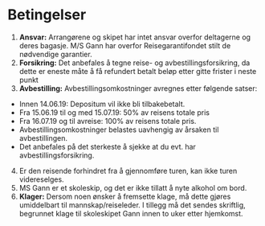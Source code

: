 # Betingelser

1. **Ansvar:** Arrangørene og skipet har intet ansvar overfor deltagerne og deres bagasje. M/S Gann har overfor Reisegarantifondet stilt de nødvendige garantier.
2. **Forsikring:** Det anbefales å tegne reise- og avbestillingsforsikring, da dette er eneste måte å få refundert betalt beløp etter gitte frister i neste punkt
3. **Avbestilling:** Avbestillingsomkostninger avregnes etter følgende satser:
 - Innen 14.06.19: Depositum vil ikke bli tilbakebetalt.
 - Fra 15.06.19 til og med 15.07.19: 50% av reisens totale pris
 - Fra 16.07.19 og til avreise: 100% av reisens totale pris.
 - Avbestillingsomkostninger belastes uavhengig av årsaken til avbestillingen.
 - Det anbefales på det sterkeste å sjekke at du evt. har avbestillingsforsikring.
 
4. Er den reisende forhindret fra å gjennomføre turen, kan ikke turen videreselges.
5. MS Gann er et skoleskip, og det er ikke tillatt å nyte alkohol om bord.
6. **Klager:** Dersom noen ønsker å fremsette klage, må dette gjøres umiddelbart til mannskap/reiseleder. I tillegg må det sendes skriftlig, begrunnet klage til skoleskipet Gann innen to uker etter hjemkomst.
